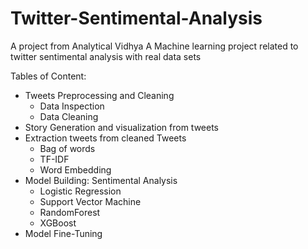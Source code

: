 # Twitter-Sentimental-Analysis
A project from Analytical Vidhya
A Machine learning project related to twitter sentimental analysis with real data sets

Tables of Content:

  - Tweets Preprocessing and Cleaning  
	 - Data Inspection 
	 -  Data Cleaning
 - Story Generation and visualization from tweets
  - Extraction tweets from cleaned Tweets   
	  - Bag of words  
	- TF-IDF    
	- Word Embedding
  - Model Building: Sentimental Analysis  
	  -  Logistic Regression
	  - Support Vector Machine   
	  - RandomForest   
	  - XGBoost
   - Model Fine-Tuning





